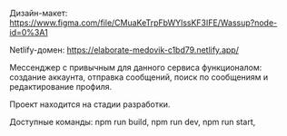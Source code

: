 Дизайн-макет: https://www.figma.com/file/CMuaKeTrpFbWYlssKF3IFE/Wassup?node-id=0%3A1

Netlify-домен: https://elaborate-medovik-c1bd79.netlify.app/

Мессенджер с привычным для данного сервиса функционалом: создание аккаунта, отправка сообщений, поиск по сообщениям и редактирование профиля. 

Проект находится на стадии разработки.

Доступные команды:
    npm run build,
    npm run dev,
    npm run start,